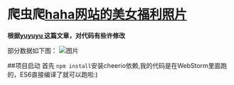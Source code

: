 # 爬虫爬[haha网站的美女福利照片](http://www.haha.mx/topic/1/new/)

**根据[yuyuyu ](https://zhuanlan.zhihu.com/p/24730075)这篇文章，对代码有些许修改**

部分数据如下图：
![图片](./img/1/png)

##项目启动
首先 `npm install`安装cheerio依赖,我的代码是在WebStorm里面跑的，ES6直接编译了就可以跑啦:)